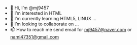 - 👋 Hi, I’m @mj9457
- 👀 I’m interested in HTML
- 🌱 I’m currently learning HTML5, LINUX ...
- 💞️ I’m looking to collaborate on ...
- 📫 How to reach me send email for mj9457@naver.com or nami47351@gmail.com

<!---
mj9457/mj9457 is a ✨ special ✨ repository because its `README.md` (this file) appears on your GitHub profile.
You can click the Preview link to take a look at your changes.
--->
